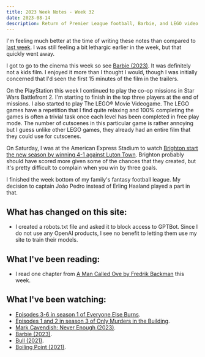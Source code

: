 ```yaml
---
title: 2023 Week Notes - Week 32
date: 2023-08-14
description: Return of Premier League football, Barbie, and LEGO video games.
---
```


I'm feeling much better at the time of writing these notes than compared to [last week](/week-notes/2023/week31/). I was still feeling a bit lethargic earlier in the week, but that quickly went away.

I got to go to the cinema this week so see [Barbie (2023)](https://www.themoviedb.org/movie/346698). It was definitely not a kids film. I enjoyed it more than I thought I would, though I was initially concerned that I'd seen the first 15 minutes of the film in the trailers.

On the PlayStation this week I continued to play the co-op missions in Star Wars Battlefront 2. I'm starting to finish in the top three players at the end of missions. I also started to play The LEGO® Movie Videogame. The LEGO games have a repetition that I find quite relaxing and 100% completing the games is often a trivial task once each level has been completed in free play mode. The number of cutscenes in this particular game is rather annoying but I guess unlike other LEGO games, they already had an entire film that they could use for cutscenes.

On Saturday, I was at the American Express Stadium to watch [Brighton start the new season by winning 4-1 against Luton Town](https://www.brightonandhovealbion.com/news/3630184/subs-seal-impressive-win-for-albion). Brighton probably should have scored more given some of the chances that they created, but it's pretty difficult to complain when you win by three goals.

I finished the week bottom of my family's fantasy football league. My decision to captain João Pedro instead of Erling Haaland played a part in that.

## What has changed on this site:

- I created a robots.txt file and asked it to block access to GPTBot. Since I do not use any OpenAI products, I see no benefit to letting them use my site to train their models.
## What I've been reading:
- I read one chapter from [A Man Called Ove by Fredrik Backman](https://declanbyrd.co.uk/reading/#now) this week.
## What I've been watching:
- [Episodes 3-6 in season 1 of Everyone Else Burns](https://www.themoviedb.org/tv/218086-everyone-else-burns/season/1).
- [Episodes 1 and 2 in season 3 of Only Murders in the Building](https://www.themoviedb.org/tv/107113/season/3).
- [Mark Cavendish: Never Enough (2023)](https://www.themoviedb.org/movie/1148445).
- [Barbie (2023)](https://www.themoviedb.org/movie/346698).
- [Bull (2021)](https://www.themoviedb.org/movie/821792).
- [Boiling Point (2021)](https://www.themoviedb.org/movie/807196).